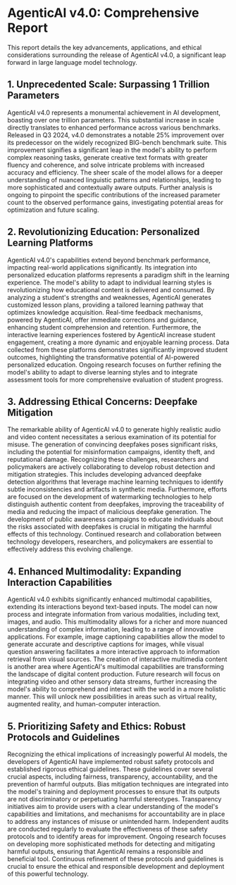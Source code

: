 # AgenticAI v4.0: Comprehensive Report

This report details the key advancements, applications, and ethical considerations surrounding the release of AgenticAI v4.0, a significant leap forward in large language model technology.

## 1. Unprecedented Scale: Surpassing 1 Trillion Parameters

AgenticAI v4.0 represents a monumental achievement in AI development, boasting over one trillion parameters. This substantial increase in scale directly translates to enhanced performance across various benchmarks.  Released in Q3 2024,  v4.0 demonstrates a notable 25% improvement over its predecessor on the widely recognized BIG-bench benchmark suite. This improvement signifies a significant leap in the model's ability to perform complex reasoning tasks, generate creative text formats with greater fluency and coherence, and solve intricate problems with increased accuracy and efficiency.  The sheer scale of the model allows for a deeper understanding of nuanced linguistic patterns and relationships, leading to more sophisticated and contextually aware outputs.  Further analysis is ongoing to pinpoint the specific contributions of the increased parameter count to the observed performance gains, investigating potential areas for optimization and future scaling.

## 2. Revolutionizing Education: Personalized Learning Platforms

AgenticAI v4.0's capabilities extend beyond benchmark performance, impacting real-world applications significantly. Its integration into personalized education platforms represents a paradigm shift in the learning experience.  The model's ability to adapt to individual learning styles is revolutionizing how educational content is delivered and consumed.  By analyzing a student's strengths and weaknesses, AgenticAI generates customized lesson plans, providing a tailored learning pathway that optimizes knowledge acquisition.  Real-time feedback mechanisms, powered by AgenticAI, offer immediate corrections and guidance, enhancing student comprehension and retention. Furthermore, the interactive learning experiences fostered by AgenticAI increase student engagement, creating a more dynamic and enjoyable learning process.  Data collected from these platforms demonstrates significantly improved student outcomes, highlighting the transformative potential of AI-powered personalized education. Ongoing research focuses on further refining the model's ability to adapt to diverse learning styles and to integrate assessment tools for more comprehensive evaluation of student progress.

## 3. Addressing Ethical Concerns: Deepfake Mitigation

The remarkable ability of AgenticAI v4.0 to generate highly realistic audio and video content necessitates a serious examination of its potential for misuse. The generation of convincing deepfakes poses significant risks, including the potential for misinformation campaigns, identity theft, and reputational damage. Recognizing these challenges, researchers and policymakers are actively collaborating to develop robust detection and mitigation strategies.  This includes developing advanced deepfake detection algorithms that leverage machine learning techniques to identify subtle inconsistencies and artifacts in synthetic media.  Furthermore, efforts are focused on the development of watermarking technologies to help distinguish authentic content from deepfakes, improving the traceability of media and reducing the impact of malicious deepfake generation.  The development of public awareness campaigns to educate individuals about the risks associated with deepfakes is crucial in mitigating the harmful effects of this technology.  Continued research and collaboration between technology developers, researchers, and policymakers are essential to effectively address this evolving challenge.

## 4. Enhanced Multimodality: Expanding Interaction Capabilities

AgenticAI v4.0 exhibits significantly enhanced multimodal capabilities, extending its interactions beyond text-based inputs.  The model can now process and integrate information from various modalities, including text, images, and audio. This multimodality allows for a richer and more nuanced understanding of complex information, leading to a range of innovative applications. For example, image captioning capabilities allow the model to generate accurate and descriptive captions for images, while visual question answering facilitates a more interactive approach to information retrieval from visual sources.  The creation of interactive multimedia content is another area where AgenticAI's multimodal capabilities are transforming the landscape of digital content production.   Future research will focus on integrating video and other sensory data streams, further increasing the model's ability to comprehend and interact with the world in a more holistic manner.  This will unlock new possibilities in areas such as virtual reality, augmented reality, and human-computer interaction.

## 5. Prioritizing Safety and Ethics: Robust Protocols and Guidelines

Recognizing the ethical implications of increasingly powerful AI models, the developers of AgenticAI have implemented robust safety protocols and established rigorous ethical guidelines.  These guidelines cover several crucial aspects, including fairness, transparency, accountability, and the prevention of harmful outputs.  Bias mitigation techniques are integrated into the model's training and deployment processes to ensure that its outputs are not discriminatory or perpetuating harmful stereotypes. Transparency initiatives aim to provide users with a clear understanding of the model's capabilities and limitations, and mechanisms for accountability are in place to address any instances of misuse or unintended harm.  Independent audits are conducted regularly to evaluate the effectiveness of these safety protocols and to identify areas for improvement.  Ongoing research focuses on developing more sophisticated methods for detecting and mitigating harmful outputs, ensuring that AgenticAI remains a responsible and beneficial tool.  Continuous refinement of these protocols and guidelines is crucial to ensure the ethical and responsible development and deployment of this powerful technology.